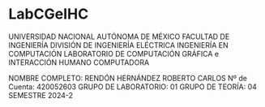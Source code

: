 # LabCGeIHC
UNIVERSIDAD NACIONAL AUTÓNOMA DE MÉXICO
FACULTAD DE INGENIERÍA
DIVISIÓN DE INGENIERÍA ELÉCTRICA
INGENIERÍA EN COMPUTACIÓN
LABORATORIO DE COMPUTACIÓN GRÁFICA e INTERACCIÓN HUMANO COMPUTADORA

NOMBRE COMPLETO: RENDÓN HERNÁNDEZ ROBERTO CARLOS 
Nº de Cuenta: 420052603
GRUPO DE LABORATORIO: 01
GRUPO DE TEORÍA: 04
SEMESTRE 2024-2
